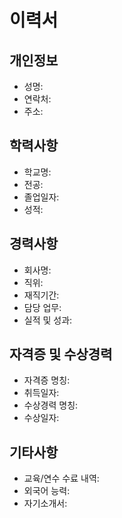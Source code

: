 # 이력서

## 개인정보
- 성명:
- 연락처:
- 주소:

## 학력사항
- 학교명:
- 전공:
- 졸업일자:
- 성적:

## 경력사항
- 회사명:
- 직위:
- 재직기간:
- 담당 업무:
- 실적 및 성과:

## 자격증 및 수상경력
- 자격증 명칭:
- 취득일자:
- 수상경력 명칭:
- 수상일자:

## 기타사항
- 교육/연수 수료 내역:
- 외국어 능력:
- 자기소개서:
